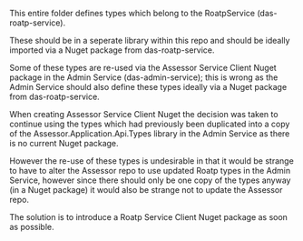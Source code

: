 ﻿This entire folder defines types which belong to the RoatpService (das-roatp-service).

These should be in a seperate library within this repo and should be ideally imported 
via a Nuget package from das-roatp-service.

Some of these types are re-used via the Assessor Service Client Nuget package in 
the Admin Service (das-admin-service); this is wrong as the Admin Service should
also define these types ideally via a Nuget package from das-roatp-service.

When creating Assessor Service Client Nuget the decision was taken to continue
using the types which had previously been duplicated into a copy of the Assessor.Application.Api.Types
library in the Admin Service as there is no current Nuget package.

However the re-use of these types is undesirable in that it would be strange
to have to alter the Assessor repo to use updated Roatp types in the Admin Service, however since
there should only be one copy of the types anyway (in a Nuget package) it would
also be strange not to update the Assessor repo.

The solution is to introduce a Roatp Service Client Nuget package as soon as possible.
